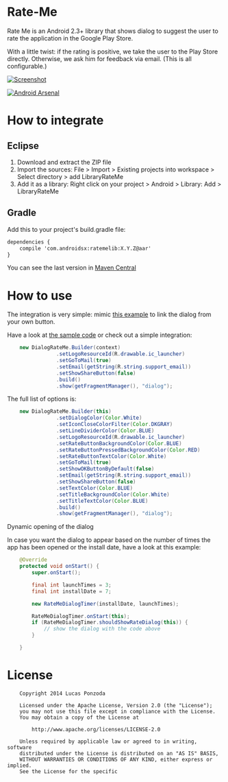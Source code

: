 Rate-Me
=======

Rate Me is an Android 2.3+ library that shows dialog to suggest the user to rate the application in the Google Play Store.

With a little twist: if the rating is positive, we take the user to the Play Store directly. Otherwise, we ask him for feedback via email. (This is all configurable.)

[![Screenshot](https://raw.githubusercontent.com/androidsx/rate-me/master/images-readme/image.png)]()

[![Android Arsenal](https://img.shields.io/badge/Android%20Arsenal-Rate--Me-brightgreen.svg?style=flat)](https://android-arsenal.com/details/1/1032)

How to integrate
================

## Eclipse

1. Download and extract the ZIP file
2. Import the sources: File > Import > Existing projects into workspace > Select directory > add LibraryRateMe
3. Add it as a library: Right click on your project > Android > Library: Add > LibraryRateMe

## Gradle

Add this to your project's build.gradle file:

```xml
dependencies {
    compile 'com.androidsx:ratemelib:X.Y.Z@aar'
}
```

You can see the last version in [Maven Central](http://search.maven.org/#search%7Cga%7C1%7Cratemelib)

How to use
==========

The integration is very simple: mimic [this example](https://github.com/androidsx/rate-me/blob/master/SampleProject/src/com/androidsx/rateme/demo1/SampleProject.java) to link the dialog from your own button.

Have a look at [the sample code](https://github.com/androidsx/rate-me/blob/master/SampleProject/src/com/androidsx/rateme/demo1/SampleProject.java) or check out a simple integration:

```java
	new DialogRateMe.Builder(context)
				.setLogoResourceId(R.drawable.ic_launcher)
				.setGoToMail(true)
				.setEmail(getString(R.string.support_email))
				.setShowShareButton(false)
				.build()
				.show(getFragmentManager(), "dialog");
```

The full list of options is:

```java
	new DialogRateMe.Builder(this)
				.setDialogColor(Color.White)
				.setIconCloseColorFilter(Color.DKGRAY)
				.setLineDividerColor(Color.BLUE)
				.setLogoResourceId(R.drawable.ic_launcher)
				.setRateButtonBackgroundColor(Color.BLUE)
				.setRateButtonPressedBackgroundColor(Color.RED)
				.setRateButtonTextColor(Color.White)
				.setGoToMail(true)
				.setShowOKButtonByDefault(false)
				.setEmail(getString(R.string.support_email))
				.setShowShareButton(false)
				.setTextColor(Color.BLUE)
				.setTitleBackgroundColor(Color.White)
				.setTitleTextColor(Color.BLUE)
				.build()
				.show(getFragmentManager(), "dialog");
```

Dynamic opening of the dialog

In case you want the dialog to appear based on the number of times the app has been opened or the install date, have a look at this example:

```java
	@Override
	protected void onStart() {
		super.onStart();

		final int launchTimes = 3;
		final int installDate = 7;

		new RateMeDialogTimer(installDate, launchTimes);

		RateMeDialogTimer.onStart(this);
		if (RateMeDialogTimer.shouldShowRateDialog(this)) {
			// show the dialog with the code above
		}

	}
```

License
=======

		Copyright 2014 Lucas Ponzoda

		Licensed under the Apache License, Version 2.0 (the "License");
		you may not use this file except in compliance with the License.
		You may obtain a copy of the License at

			http://www.apache.org/licenses/LICENSE-2.0

		Unless required by applicable law or agreed to in writing, software
		distributed under the License is distributed on an "AS IS" BASIS,
		WITHOUT WARRANTIES OR CONDITIONS OF ANY KIND, either express or implied.
		See the License for the specific
